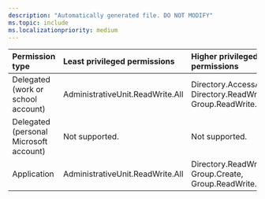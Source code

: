 ```yaml
---
description: "Automatically generated file. DO NOT MODIFY"
ms.topic: include
ms.localizationpriority: medium
---
```


|Permission type|Least privileged permissions|Higher privileged permissions|
|:---|:---|:---|
|Delegated (work or school account)|AdministrativeUnit.ReadWrite.All|Directory.AccessAsUser.All, Directory.ReadWrite.All, Group.ReadWrite.All|
|Delegated (personal Microsoft account)|Not supported.|Not supported.|
|Application|AdministrativeUnit.ReadWrite.All|Directory.ReadWrite.All, Group.Create, Group.ReadWrite.All|

